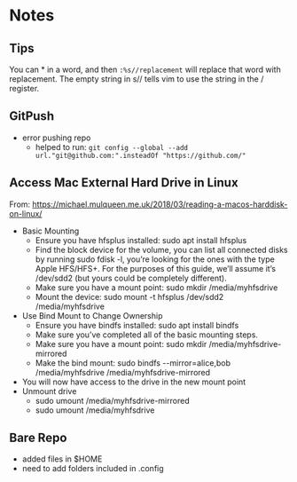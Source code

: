 # Notes

## Tips

You can * in a word, and then `:%s//replacement` will replace that word with replacement.
The empty string in s// tells vim to use the string in the / register.

## GitPush

- error pushing repo
  - helped to run: `git config --global --add url."git@github.com:".insteadOf "https://github.com/"`

## Access Mac External Hard Drive in Linux

From: https://michael.mulqueen.me.uk/2018/03/reading-a-macos-harddisk-on-linux/

- Basic Mounting
  - Ensure you have hfsplus installed: sudo apt install hfsplus
  - Find the block device for the volume, you can list all connected disks by running sudo fdisk -l, you’re looking for the ones with the type Apple HFS/HFS+. For the purposes of this guide, we’ll assume it’s /dev/sdd2 (but yours could be completely different).
  - Make sure you have a mount point: sudo mkdir /media/myhfsdrive
  - Mount the device: sudo mount -t hfsplus /dev/sdd2 /media/myhfsdrive
- Use Bind Mount to Change Ownership
  - Ensure you have bindfs installed: sudo apt install bindfs
  - Make sure you’ve completed all of the basic mounting steps.
  - Make sure you have a mount point: sudo mkdir /media/myhfsdrive-mirrored
  - Make the bind mount: sudo bindfs --mirror=alice,bob /media/myhfsdrive /media/myhfsdrive-mirrored
- You will now have access to the drive in the new mount point
- Unmount drive
  - sudo umount /media/myhfsdrive-mirrored
  - sudo umount /media/myhfsdrive

## Bare Repo

- added files in $HOME
- need to add folders included in .config

